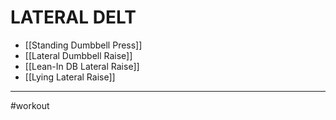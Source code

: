 # LATERAL DELT
- [[Standing Dumbbell Press]]
- [[Lateral Dumbbell Raise]]
- [[Lean-In DB Lateral Raise]]
- [[Lying Lateral Raise]] 
- - - 
#workout 